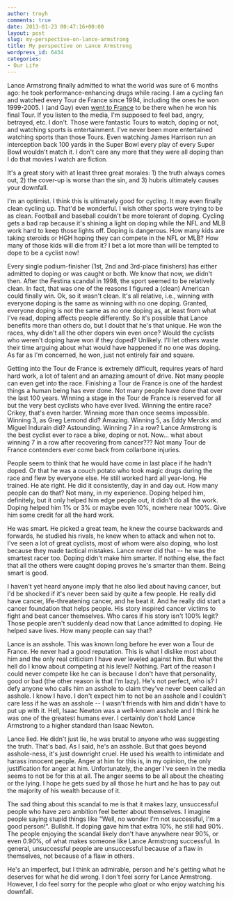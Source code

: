 ```yaml
---
author: troyh
comments: true
date: 2013-01-23 00:47:16+00:00
layout: post
slug: my-perspective-on-lance-armstrong
title: My perspective on Lance Armstrong
wordpress_id: 6434
categories:
- Our Life
---
```


Lance Armstrong finally admitted to what the world was sure of 6 months ago: he took performance-enhancing drugs while racing. I am a cycling fan and watched every Tour de France since 1994, including the ones he won 1999-2005. I (and Gay) even [went to France](http://troyandgay.com/2005/07/28/france-trip/) to be there when he won his final Tour. If you listen to the media, I'm supposed to feel bad, angry, betrayed, etc. I don't. Those were fantastic Tours to watch, doping or not, and watching sports is entertainment. I've never been more entertained watching sports than those Tours. Even watching James Harrison run an interception back 100 yards in the Super Bowl every play of every Super Bowl wouldn't match it. I don't care any more that they were all doping than I do that movies I watch are fiction.

It's a great story with at least three great morales: 1) the truth always comes out, 2) the cover-up is worse than the sin, and 3) hubris ultimately causes your downfall. 

<!-- more -->

I'm an optimist. I think this is ultimately good for cycling. It may even finally clean cycling up. That'd be wonderful. I wish other sports were trying to be as clean. Football and baseball couldn't be more tolerant of doping. Cycling gets a bad rap because it's shining a light on doping while the NFL and MLB work hard to keep those lights off. Doping is dangerous. How many kids are taking steroids or HGH hoping they can compete in the NFL or MLB? How many of those kids will die from it? I bet a lot more than will be tempted to dope to be a cyclist now!

Every single podium-finisher (1st, 2nd and 3rd-place finishers) has either admitted to doping or was caught or both. We know that now, we didn't then. After the Festina scandal in 1998, the sport seemed to be relatively clean. In fact, that was one of the reasons I figured a (clean) American could finally win. Ok, so it wasn't clean. It's all relative, i.e., winning with everyone doping is the same as winning with no one doping. Granted, everyone doping is not the same as no one doping as, at least from what I've read, doping affects people differently. So it's possible that Lance benefits more than others do, but I doubt that he's that unique. He won the races, why didn't all the other dopers win even once? Would the cyclists who weren't doping have won if they doped? Unlikely. I'll let others waste their time arguing about what would have happened if no one was doping. As far as I'm concerned, he won, just not entirely fair and square.

Getting into the Tour de France is extremely difficult, requires years of hard hard work, a lot of talent and an amazing amount of drive. Not many people can even get into the race. Finishing a Tour de France is one of the hardest things a human being has ever done. Not many people have done that over the last 100 years. Winning a stage in the Tour de France is reserved for all but the very best cyclists who have ever lived. Winning the entire race? Crikey, that's even harder. Winning more than once seems impossible. Winning 3, as Greg Lemond did? Amazing. Winning 5, as Eddy Merckx and Miguel Indurain did? Astounding. Winning 7 in a row? Lance Armstrong is the best cyclist ever to race a bike, doping or not. Now... what about winning 7 in a row after recovering from cancer??? Not many Tour de France contenders ever come back from collarbone injuries.

People seem to think that he would have come in last place if he hadn't doped. Or that he was a couch potato who took magic drugs during the race and flew by everyone else. He still worked hard all year-long. He trained. He ate right. He did it consistently, day in and day out. How many people can do that? Not many, in my experience. Doping helped him, definitely, but it only helped him edge people out, it didn't do all the work. Doping helped him 1% or 3% or maybe even 10%, nowhere near 100%. Give him some credit for all the hard work.

He was smart. He picked a great team, he knew the course backwards and forwards, he studied his rivals, he knew when to attack and when not to. I've seen a lot of great cyclists, most of whom were also doping, who lost because they made tactical mistakes. Lance never did that -- he was the smartest racer too. Doping didn't make him smarter. If nothing else, the fact that all the others were caught doping proves he's smarter than them. Being smart is good.

I haven't yet heard anyone imply that he also lied about having cancer, but I'd be shocked if it's never been said by quite a few people. He really did have cancer, life-threatening cancer, and he beat it. And he really did start a cancer foundation that helps people. His story inspired cancer victims to fight and beat cancer themselves. Who cares if his story isn't 100% legit? Those people aren't suddenly dead now that Lance admitted to doping. He helped save lives. How many people can say that?

Lance is an asshole. This was known long before he ever won a Tour de France. He never had a good reputation. This is what I dislike most about him and the only real criticism I have ever leveled against him. But what the hell do I know about competing at his level? Nothing. Part of the reason I could never compete like he can is because I don't have that personality, good or bad (the other reason is that I'm lazy). He's not perfect, who is? I defy anyone who calls him an asshole to claim they've never been called an asshole. I know I have. I don't expect him to not be an asshole and I couldn't care less if he was an asshole -- I wasn't friends with him and didn't have to put up with it. Hell, Isaac Newton was a well-known asshole and I think he was one of the greatest humans ever. I certainly don't hold Lance Armstrong to a higher standard than Isaac Newton.

Lance lied. He didn't just lie, he was brutal to anyone who was suggesting the truth. That's bad. As I said, he's an asshole. But that goes beyond asshole-ness, it's just downright cruel. He used his wealth to intimidate and harass innocent people. Anger at him for this is, in my opinion, the only justification for anger at him. Unfortunately, the anger I've seen in the media seems to not be for this at all. The anger seems to be all about the cheating or the lying. I hope he gets sued by all those he hurt and he has to pay out the majority of his wealth because of it. 

The sad thing about this scandal to me is that it makes lazy, unsuccessful people who have zero ambition feel better about themselves. I imagine people saying stupid things like "Well, no wonder I'm not successful, I'm a good person!". Bullshit. If doping gave him that extra 10%, he still had 90%. The people enjoying the scandal likely don't have anywhere near 90%, or even 0.90%, of what makes someone like Lance Armstrong successful. In general, unsuccessful people are unsuccessful because of a flaw in themselves, not because of a flaw in others.

He's an imperfect, but I think an admirable, person and he's getting what he deserves for what he did wrong. I don't feel sorry for Lance Armstrong. However, I do feel sorry for the people who gloat or who enjoy watching his downfall.
